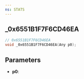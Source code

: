 ```yaml
---
ns: STATS
---
```

## _0x6551B1F7F6CD46EA

```c
// 0x6551B1F7F6CD46EA
void _0x6551B1F7F6CD46EA(Any p0);
```


## Parameters
* **p0**: 

